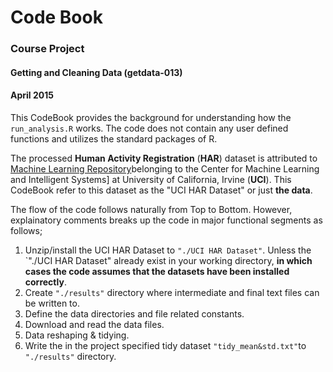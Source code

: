 # Code Book
### Course Project
#### Getting and Cleaning Data (getdata-013)
#### April 2015

This CodeBook provides the background for understanding how the `run_analysis.R` works.
The code does not contain any user defined functions and utilizes the standard packages of R.

The processed __Human Activity Registration__ (__HAR__) dataset is attributed to [Machine Learning Repository](http://archive.ics.uci.edu/ml/datasets/Human+Activity+Recognition+Using+Smartphones)belonging to the Center for Machine Learning and Intelligent Systems] at University of California, Irvine (__UCI__). This CodeBook refer to this dataset as
the "UCI HAR Dataset" or just __the data__.

The flow of the code follows naturally from Top to Bottom. However, explainatory comments breaks up the code in major functional segments as follows;

1. Unzip/install the UCI HAR Dataset to `"./UCI HAR Dataset"`. Unless the `"./UCI HAR Dataset" already exist in your working directory, __in which cases the code assumes that the datasets have been installed correctly__.
2. Create `"./results"` directory where intermediate and final text files can be written to.
3. Define the data directories and file related constants.
4. Download and read the data files.
5. Data reshaping & tidying.
6. Write the in the project specified tidy dataset `"tidy_mean&std.txt"`to `"./results"` directory.
